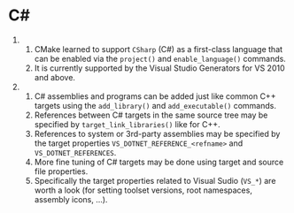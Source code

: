 # C#

1.
    1. CMake learned to support `CSharp` (C#) as a first-class language that can be enabled via the `project()` and `enable_language()` commands.
    2. It is currently supported by the Visual Studio Generators for VS 2010 and above.

2.
    1. C# assemblies and programs can be added just like common C++ targets using the `add_library()` and `add_executable()` commands.
    2. References between C# targets in the same source tree may be specified by `target_link_libraries()` like for C++.
    3. References to system or 3rd-party assemblies may be specified by the target properties `VS_DOTNET_REFERENCE_<refname>` and `VS_DOTNET_REFERENCES`.
    4. More fine tuning of C# targets may be done using target and source file properties.
    5. Specifically the target properties related to Visual Sudio (`VS_*`) are worth a look (for setting toolset versions, root namespaces, assembly icons, ...).